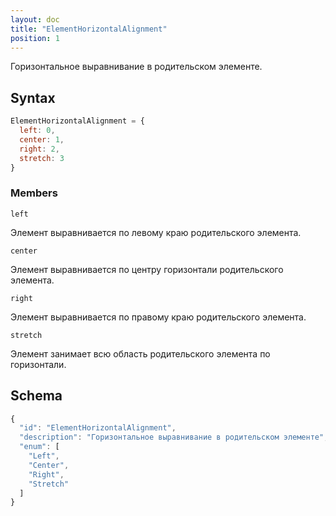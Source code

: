 ```yaml
---
layout: doc
title: "ElementHorizontalAlignment"
position: 1
---
```


Горизонтальное выравнивание в родительском элементе.

## Syntax

```js
ElementHorizontalAlignment = {
  left: 0,
  center: 1,
  right: 2,
  stretch: 3
}
```

### Members

`left`

Элемент выравнивается по левому краю родительского элемента.

`center`

Элемент выравнивается по центру горизонтали родительского элемента.

`right`

Элемент выравнивается по правому краю родительского элемента.

`stretch`

Элемент занимает всю область родительского элемента по горизонтали.

## Schema

```js
{
  "id": "ElementHorizontalAlignment",
  "description": "Горизонтальное выравнивание в родительском элементе",
  "enum": [
    "Left",
    "Center",
    "Right",
    "Stretch"
  ]
}
```

